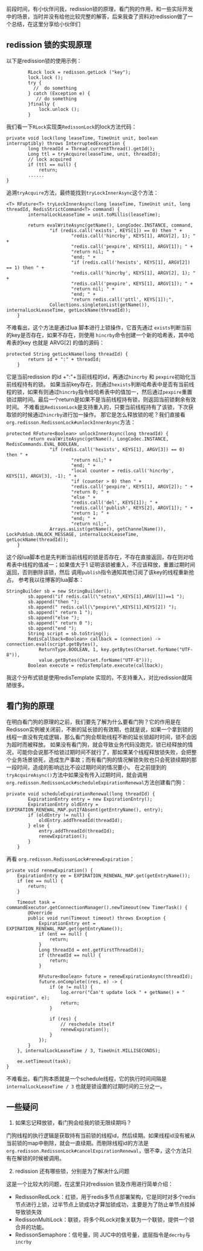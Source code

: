 前段时间，有小伙伴问我，redission锁的原理，看门狗的作用，和一些实际开发中的场景，当时并没有给他比较完整的解答，后来我查了资料对redission做了一个总结，在这里分享给小伙伴们
## redission 锁的实现原理
以下是redission锁的使用示例：
```
        RLock lock = redisson.getLock ("key");
        lock.lock ();
        try {
          //  do something
        } catch (Exception e) {
           // do something
        }finally {
            lock.unlock ();
        }
```
我们看一下`RLock`实现类`RedissonLock`的lock方法代码：
```
private void lock(long leaseTime, TimeUnit unit, boolean interruptibly) throws InterruptedException {
        long threadId = Thread.currentThread().getId();
        Long ttl = tryAcquire(leaseTime, unit, threadId);   
        // lock acquired
        if (ttl == null) {
            return;
        ......
}
```
追溯`tryAcquire`方法，最终能找到`tryLockInnerAsync`这个方法：
```
<T> RFuture<T> tryLockInnerAsync(long leaseTime, TimeUnit unit, long threadId, RedisStrictCommand<T> command) {
        internalLockLeaseTime = unit.toMillis(leaseTime);

        return evalWriteAsync(getName(), LongCodec.INSTANCE, command,
                "if (redis.call('exists', KEYS[1]) == 0) then " +
                        "redis.call('hincrby', KEYS[1], ARGV[2], 1); " +
                        "redis.call('pexpire', KEYS[1], ARGV[1]); " +
                        "return nil; " +
                        "end; " +
                        "if (redis.call('hexists', KEYS[1], ARGV[2]) == 1) then " +
                        "redis.call('hincrby', KEYS[1], ARGV[2], 1); " +
                        "redis.call('pexpire', KEYS[1], ARGV[1]); " +
                        "return nil; " +
                        "end; " +
                        "return redis.call('pttl', KEYS[1]);",
                Collections.singletonList(getName()), internalLockLeaseTime, getLockName(threadId));
    }
```
不难看出，这个方法是通过lua 脚本进行上锁操作，它首先通过 `exists`判断当前的key是否存在，如果不存在，则使用 `hincrby`命令创建一个新的哈希表，其中哈希表的key 也就是 ARVG[2] 的值的源码：
```
protected String getLockName(long threadId) {
        return id + ":" + threadId;
    }
```
它是当前redission 的id +":"+当前线程的id，再通过`hincrby` 和 `pexpire`初始化当前线程持有的锁。
如果当前key存在，则通过`hexists`判断哈希表中是否有当前线程的锁，如果有则通过`hincrby`指令给哈希表中的值加一，然后通过`pexpire`重置锁过期时间。最后一个return是如果不是当前线程持有锁，则返回当前锁剩余有效时间。
不难看出`RedissonLock`是支持重入的，只要当前线程持有了该锁，下次获取锁的时候通过`hincrby`进行加一操作。
那它是怎么释放锁的呢？我们直接看`org.redisson.RedissonLock#unlockInnerAsync`方法：
```
protected RFuture<Boolean> unlockInnerAsync(long threadId) {
        return evalWriteAsync(getName(), LongCodec.INSTANCE, RedisCommands.EVAL_BOOLEAN,
                "if (redis.call('hexists', KEYS[1], ARGV[3]) == 0) then " +
                        "return nil;" +
                        "end; " +
                        "local counter = redis.call('hincrby', KEYS[1], ARGV[3], -1); " +
                        "if (counter > 0) then " +
                        "redis.call('pexpire', KEYS[1], ARGV[2]); " +
                        "return 0; " +
                        "else " +
                        "redis.call('del', KEYS[1]); " +
                        "redis.call('publish', KEYS[2], ARGV[1]); " +
                        "return 1; " +
                        "end; " +
                        "return nil;",
                Arrays.asList(getName(), getChannelName()), LockPubSub.UNLOCK_MESSAGE, internalLockLeaseTime, getLockName(threadId));
    }
```
这个段lua脚本也是先判断当前线程的锁是否存在，不存在直接返回，存在则对哈希表中线程的值减一；如果值大于1 证明该锁被重入，不应该释放，重置过期时间返回，否则删除该锁，然后 调用`publish`指令通知其他订阅了该key的线程重新抢占。
参考我以往博客的lua脚本：
```
StringBuilder sb = new StringBuilder();
        sb.append("if redis.call(\"setnx\",KEYS[1],ARGV[1])==1 ");
        sb.append("then ");
        sb.append(" redis.call(\"pexpire\",KEYS[1],KEYS[2]) ");
        sb.append(" return 1 ");
        sb.append("else ");
        sb.append(" return 0 ");
        sb.append("end ");
        String script = sb.toString();
        RedisCallback<Boolean> callback = (connection) -> connection.eval(script.getBytes(),
            ReturnType.BOOLEAN, 1, key.getBytes(Charset.forName("UTF-8")),
            value.getBytes(Charset.forName("UTF-8")));
        Boolean execute = redisTemplate.execute(callback);
```
我这个分布式锁是使用redisTemplate 实现的，不支持重入，对比redission就简陋很多。
## 看门狗的原理
在明白看门狗的原理的之前，我们要先了解为什么要看门狗？它的作用是在Redisson实例被关闭前，不断的延长锁的有效期，也就是说，如果一个拿到锁的线程一直没有完成逻辑，那么看门狗会帮助线程不断的延长锁超时时间，锁不会因为超时而被释放。 如果没有看门狗，就会导致业务代码没跑完，锁已经释放的情况，可能你会说那不给锁过期时间不就行了，那如果某个线程释放锁失败，会把整个业务场景锁死，造成生产事故；而有看门狗的情况解锁失败也只会死锁续期的那一段时间，造成的影响远比不设过期时间的情况要小。
在之前提到的`tryAcquireAsync()`方法中如果没有传入过期时间，就会调用`org.redisson.RedissonLock#scheduleExpirationRenewal`方法创建看门狗：
```
private void scheduleExpirationRenewal(long threadId) {
        ExpirationEntry entry = new ExpirationEntry();
        ExpirationEntry oldEntry = EXPIRATION_RENEWAL_MAP.putIfAbsent(getEntryName(), entry);
        if (oldEntry != null) {
            oldEntry.addThreadId(threadId);
        } else {
            entry.addThreadId(threadId);
            renewExpiration();
        }
    }
```
再看 `org.redisson.RedissonLock#renewExpiration`：
```
private void renewExpiration() {
    ExpirationEntry ee = EXPIRATION_RENEWAL_MAP.get(getEntryName());
    if (ee == null) {
        return;
    }
    
    Timeout task = commandExecutor.getConnectionManager().newTimeout(new TimerTask() {
        @Override
        public void run(Timeout timeout) throws Exception {
            ExpirationEntry ent = EXPIRATION_RENEWAL_MAP.get(getEntryName());
            if (ent == null) {
                return;
            }
            Long threadId = ent.getFirstThreadId();
            if (threadId == null) {
                return;
            }
            
            RFuture<Boolean> future = renewExpirationAsync(threadId);
            future.onComplete((res, e) -> {
                if (e != null) {
                    log.error("Can't update lock " + getName() + " expiration", e);
                    return;
                }
                
                if (res) {
                    // reschedule itself
                    renewExpiration();
                }
            });
        }
    }, internalLockLeaseTime / 3, TimeUnit.MILLISECONDS);
    
    ee.setTimeout(task);
}
```
不难看出，看门狗本质就是一个schedule线程，它的执行时间间隔是`internalLockLeaseTime / 3` 也就是锁设置的过期时间的三分之一。
## 一些疑问

1. 如果忘记释放锁，看门狗会给我的锁无限续期吗？

门狗线程的执行逻辑是获取持有当前锁的线程id，然后续期。如果线程id没有被从当前锁的map中剔除，就会一直续期。而剔除线程id的方法是`org.redisson.RedissonLock#cancelExpirationRenewal`，很不幸，这个方法只有在解锁的时候被调用。

2. redission 还有哪些锁，分别是为了解决什么问题

这是一个比较大的问题，在这里只对redission 锁及作用进行简单介绍：

- RedissonRedLock：红锁，用于redis多节点部署架构，它是同时对多个redis节点进行上锁，过半节点上锁成功才算加锁成功，主要是为了防止单节点挂掉导致锁失效
- RedissonMultiLock：联锁，将多个RLock对象关联为一个联锁，提供一个锁合并的功能。
- RedissonSemaphore：信号量，同 JUC中的信号量，底层指令是`decrby`与 `incrby`
